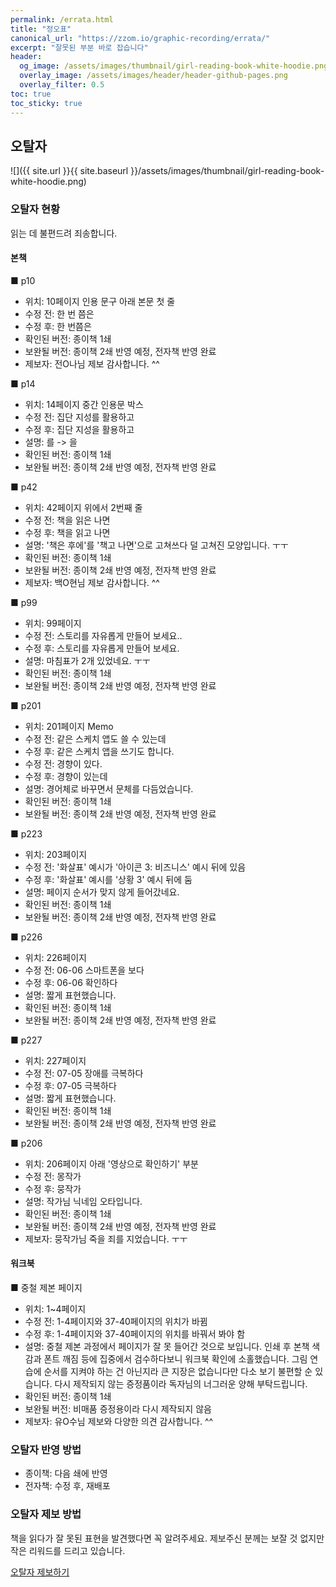 ```yaml
---
permalink: /errata.html
title: "정오표"
canonical_url: "https://zzom.io/graphic-recording/errata/"
excerpt: "잘못된 부분 바로 잡습니다"
header:
  og_image: /assets/images/thumbnail/girl-reading-book-white-hoodie.png
  overlay_image: /assets/images/header/header-github-pages.png
  overlay_filter: 0.5
toc: true
toc_sticky: true
---
```

## 오탈자

![]({{ site.url }}{{ site.baseurl }}/assets/images/thumbnail/girl-reading-book-white-hoodie.png)

### 오탈자 현황
읽는 데 불편드려 죄송합니다.

#### 본책

■ p10
- 위치: 10페이지 인용 문구 아래 본문 첫 줄
- 수정 전: 한 번 쯤은
- 수정 후: 한 번쯤은
- 확인된 버전: 종이책 1쇄
- 보완될 버전: 종이책 2쇄 반영 예정, 전자책 반영 완료
- 제보자: 전O나님 제보 감사합니다. ^^

■ p14
- 위치: 14페이지 중간 인용문 박스
- 수정 전: 집단 지성를 활용하고
- 수정 후: 집단 지성을 활용하고
- 설명: 를 -> 을
- 확인된 버전: 종이책 1쇄
- 보완될 버전: 종이책 2쇄 반영 예정, 전자책 반영 완료

■ p42
- 위치: 42페이지 위에서 2번째 줄
- 수정 전: 책을 읽은 나면
- 수정 후: 책을 읽고 나면
- 설명: '책은 후에'를 '책고 나면'으로 고쳐쓰다 덜 고쳐진 모양입니다. ㅜㅜ 
- 확인된 버전: 종이책 1쇄
- 보완될 버전: 종이책 2쇄 반영 예정, 전자책 반영 완료
- 제보자: 백O현님 제보 감사합니다. ^^

■ p99
- 위치: 99페이지
- 수정 전: 스토리를 자유롭게 만들어 보세요.. 
- 수정 후: 스토리를 자유롭게 만들어 보세요.
- 설명: 마침표가 2개 있었네요. ㅜㅜ 
- 확인된 버전: 종이책 1쇄
- 보완될 버전: 종이책 2쇄 반영 예정, 전자책 반영 완료

■ p201
- 위치: 201페이지 Memo
- 수정 전: 같은 스케치 앱도 쓸 수 있는데 
- 수정 후: 같은 스케치 앱을 쓰기도 합니다. 
- 수정 전: 경향이 있다.
- 수정 후: 경향이 있는데
- 설명: 경어체로 바꾸면서 문체를 다듬었습니다.
- 확인된 버전: 종이책 1쇄
- 보완될 버전: 종이책 2쇄 반영 예정, 전자책 반영 완료

■ p223
- 위치: 203페이지
- 수정 전: '화살표' 예시가 '아이콘 3: 비즈니스' 예시 뒤에 있음 
- 수정 후: '화살표' 예시를 '상황 3' 예시 뒤에 둠
- 설명: 페이지 순서가 맞지 않게 들어갔네요.
- 확인된 버전: 종이책 1쇄
- 보완될 버전: 종이책 2쇄 반영 예정, 전자책 반영 완료

■ p226
- 위치: 226페이지
- 수정 전: 06-06 스마트폰을 보다
- 수정 후: 06-06 확인하다
- 설명: 짧게 표현했습니다.
- 확인된 버전: 종이책 1쇄
- 보완될 버전: 종이책 2쇄 반영 예정, 전자책 반영 완료

■ p227
- 위치: 227페이지
- 수정 전: 07-05 장애를 극복하다
- 수정 후: 07-05 극복하다
- 설명: 짧게 표현했습니다.
- 확인된 버전: 종이책 1쇄
- 보완될 버전: 종이책 2쇄 반영 예정, 전자책 반영 완료

■ p206
- 위치: 206페이지 아래 '영상으로 확인하기' 부분
- 수정 전: 몽작가
- 수정 후: 뭉작가
- 설명: 작가님 닉네임 오타입니다. 
- 확인된 버전: 종이책 1쇄
- 보완될 버전: 종이책 2쇄 반영 예정, 전자책 반영 완료
- 제보자: 뭉작가님 죽을 죄를 지었습니다. ㅜㅜ
 
#### 워크북

■ 중철 제본 페이지
- 위치: 1~4페이지 
- 수정 전: 1-4페이지와 37-40페이지의 위치가 바뀜
- 수정 후: 1-4페이지와 37-40페이지의 위치를 바꿔서 봐야 함
- 설명: 중철 제본 과정에서 페이지가 잘 못 들어간 것으로 보입니다. 인쇄 후 본책 색감과 폰트 깨짐 등에 집중에서 검수하다보니 워크북 확인에 소홀했습니다. 그림 연습에 순서를 지켜야 하는 건 아닌지라 큰 지장은 없습니다만 다소 보기 불편할 순 있습니다. 다시 제작되지 않는 증정품이라 독자님의 너그러운 양해 부탁드립니다.
- 확인된 버전: 종이책 1쇄
- 보완될 버전: 비매품 증정용이라 다시 제작되지 않음
- 제보자: 유O수님 제보와 다양한 의견 감사합니다. ^^

### 오탈자 반영 방법
* 종이책: 다음 쇄에 반영
* 전자책: 수정 후, 재배포

### 오탈자 제보 방법
책을 읽다가 잘 못된 표현을 발견했다면 꼭 알려주세요. 
제보주신 분께는 보잘 것 없지만 작은 리워드를 드리고 있습니다.

<a href="https://zzom.io/participation/#%EC%98%A4%ED%83%88%EC%9E%90-%EC%A0%9C%EB%B3%B4" target="_blank" class="btn btn--info btn--small">오탈자 제보하기</a>

<!-- 작성 포맷
### 000p
* 수정 내용: 
* 수정 전: 
* 수정 후: 
* 확인된 버전: 종이책 1쇄, 전자책 v1.0
* 보완될 버전: 종이책 2쇄, 전자책 v1.1

### 000p
* 제안 내용: 
* 원문: 
* 제안: 
* 적용 여부: 
* 참고: <a href="" target="_blank"></a>
* 확인된 버전: 종이책 1쇄, 전자책 v1.0
-->